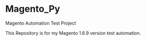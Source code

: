 # Magento_Py
Magento Automation Test Project

This Repository is for my Magento 1.6.9 version test automation.
